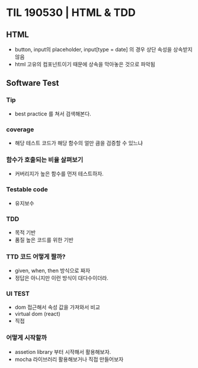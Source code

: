 # TIL 190530 | HTML & TDD

## HTML

- button, input의  placeholder, input[type = date] 의 경우 상단 속성을 상속받지 않음
- html 고유의 컴포넌트이기 때문에 상속을 막아놓은 것으로 파악됨 

## Software Test

### Tip

- best practice 를 쳐서 검색해본다.

### coverage

- 해당 테스트 코드가 해당 함수의 얼만 큼을 검증할 수 있느냐

### 함수가 호출되는 비율 살펴보기

- 커버리지가 높은 함수를 먼저 테스트하자.

### Testable code

- 유지보수

### TDD

- 목적 기반
- 품질 높은 코드를 위한 기반

### TTD 코드 어떻게 짤까?

- given, when, then 방식으로 짜자
- 정답은 아니지만 이런 방식이 대다수이더라.

### UI TEST

- dom 접근해서 속성 값을 가져와서 비교
- virtual dom (react)
- 직접

### 어떻게 시작할까

- assetion library 부터 시작해서 활용해보자.
- mocha 라이브러리 활용해보거나 직접 만들어보자 